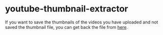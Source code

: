 # youtube-thumbnail-extractor
If you want to save the thumbnails of the videos you have uploaded and not saved the thumbnail file, you can get back the file from 
[here](www.youtube-thumbnail-grabber.com).

